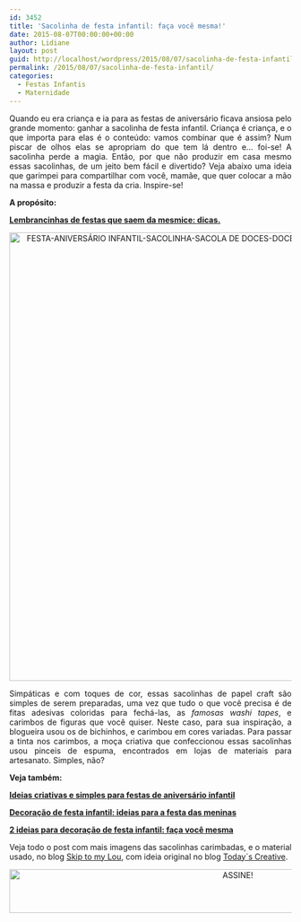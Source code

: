 ```yaml
---
id: 3452
title: 'Sacolinha de festa infantil: faça você mesma!'
date: 2015-08-07T00:00:00+00:00
author: Lidiane
layout: post
guid: http://localhost/wordpress/2015/08/07/sacolinha-de-festa-infantil/
permalink: /2015/08/07/sacolinha-de-festa-infantil/
categories:
  - Festas Infantis
  - Maternidade
---
```

<p align="justify">
  Quando eu era criança e ia para as festas de aniversário ficava ansiosa pelo grande momento: ganhar a sacolinha de festa infantil. Criança é criança, e o que importa para elas é o conteúdo: vamos combinar que é assim? Num piscar de olhos elas se apropriam do que tem lá dentro e… foi-se! A sacolinha perde a magia. Então, por que não produzir em casa mesmo essas sacolinhas, de um jeito bem fácil e divertido? Veja abaixo uma ideia que garimpei para compartilhar com você, mamãe, que quer colocar a mão na massa e produzir a festa da cria. Inspire-se!
</p>

<p align="justify">
  <strong>A propósito:</strong>
</p>

<p align="justify">
  <a href="http://www.trololodemulher.com.br/2014/04/23/lembrancinha-festa-aniversario/" target="_blank"><strong>Lembrancinhas de festas que saem da mesmice: dicas.</strong></a>
</p>

<p align="center">
  <a href="http://www.trololodemulher.com.br/blog/wp-content/uploads/2015/07/FESTA-ANIVERSÁRIO-INFANTIL-SACOLINHA-SACOLA-DE-DOCES-DOCES.jpg"><img class="alignnone size-full wp-image-11189" src="http://www.trololodemulher.com.br/blog/wp-content/uploads/2015/07/FESTA-ANIVERSÁRIO-INFANTIL-SACOLINHA-SACOLA-DE-DOCES-DOCES.jpg" alt="FESTA-ANIVERSÁRIO INFANTIL-SACOLINHA-SACOLA DE DOCES-DOCES" width="533" height="800" /></a>
</p>

<p align="justify">
  Simpáticas e com toques de cor, essas sacolinhas de papel craft são simples de serem preparadas, uma vez que tudo o que você precisa é de fitas adesivas coloridas para fechá-las, as <em>famosas washi tapes</em>, e carimbos de figuras que você quiser. Neste caso, para sua inspiração, a blogueira usou os de bichinhos, e carimbou em cores variadas. Para passar a tinta nos carimbos, a moça criativa que confeccionou essas sacolinhas usou pinceis de espuma, encontrados em lojas de materiais para artesanato. Simples, não?
</p>

<p align="justify">
  <strong>Veja também:</strong>
</p>

<p align="justify">
  <a href="http://www.trololodemulher.com.br/2011/05/23/festas-aniversario-infantil/" target="_blank"><strong>Ideias criativas e simples para festas de aniversário infantil</strong></a>
</p>

<p align="justify">
  <a href="http://www.decoracaodacasa.com/decoracao-festa-infantil/" target="_blank"><strong>Decoração de festa infantil: ideias para a festa das meninas</strong></a>
</p>

<p align="justify">
  <a href="http://www.decoracaodacasa.com/festa-decoracao-infantil/" target="_blank"><strong>2 ideias para decoração de festa infantil: faça você mesma</strong></a>
</p>

<p align="justify">
  Veja todo o post com mais imagens das sacolinhas carimbadas, e o material usado, no blog <a href="http://www.skiptomylou.org/2014/10/18/diy-goodie-bags/?utm_source=feedburner&utm_medium=email&utm_campaign=Feed%3A+skiptomyloublog+%28Skip+To+My+Lou%29" target="_blank">Skip to my Lou</a>, com ideia original no blog <a href="http://todayscreativelife.com/" target="_blank">Today´s Creative</a>.
</p>

<p align="center">
  <a href="http://feedburner.google.com/fb/a/mailverify?uri=blogBichaFemea&loc=en_US" target="_blank"><img class="alignnone size-full wp-image-10439" src="http://www.trololodemulher.com.br/blog/wp-content/uploads/2014/09/ASSINE.png" alt="ASSINE!" width="800" height="78" /></a>
</p>

<p align="justify">